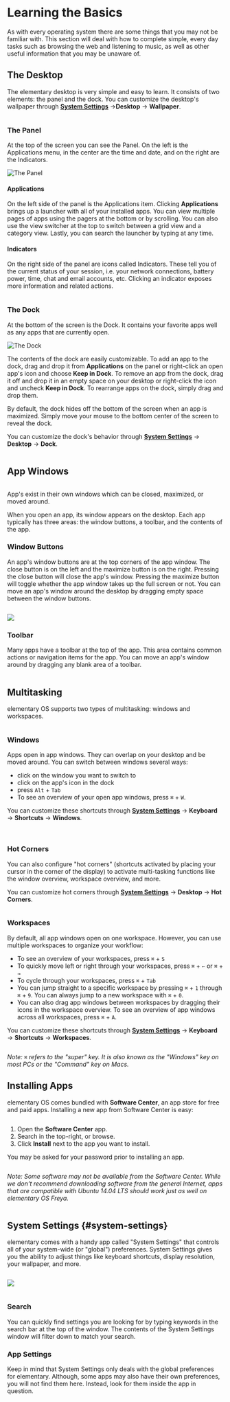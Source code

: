 # Learning the Basics

As with every operating system there are some things that you may not be familiar with. This section will deal with how to complete simple, every day tasks such as browsing the web and listening to music, as well as other useful information that you may be unaware of.

<div class="row" markdown="1">

## The Desktop
The elementary desktop is very simple and easy to learn. It consists of two elements: the panel and the dock. You can customize the desktop's wallpaper through **[System Settings](/docs/learning-the-basics#system-settings)** →**Desktop** → **Wallpaper**.

<div class="clear row" markdown="1">
<div class="column half" markdown="1">

### The Panel
At the top of the screen you can see the Panel. On the left is the Applications menu, in the center are the time and date, and on the right are the Indicators.

![The Panel](images/docs/learning-the-basics/panel.png)

#### Applications
On the left side of the panel is the Applications item. Clicking **Applications** brings up a launcher with all of your installed apps. You can view multiple pages of apps using the pagers at the bottom or by scrolling. You can also use the view switcher at the top to switch between a grid view and a category view. Lastly, you can search the launcher by typing at any time.

#### Indicators
On the right side of the panel are icons called Indicators. These tell you of the current status of your session, i.e. your network connections, battery power, time, chat and email accounts, etc. Clicking an indicator exposes more information and related actions.

</div>
<div class="column half" markdown="1">

### The Dock
At the bottom of the screen is the Dock. It contains your favorite apps well as any apps that are currently open.

![The Dock](images/docs/learning-the-basics/dock.png)

The contents of the dock are easily customizable. To add an app to the dock, drag and drop it from **Applications** on the panel or right-click an open app's icon and choose **Keep in Dock**. To remove an app from the dock, drag it off and drop it in an empty space on your desktop or right-click the icon and uncheck **Keep in Dock**. To rearrange apps on the dock, simply drag and drop them.

By default, the dock hides off the bottom of the screen when an app is maximized. Simply move your mouse to the bottom center of the screen to reveal the dock.

You can customize the dock's behavior through **[System Settings](/docs/learning-the-basics#system-settings)** → **Desktop** → **Dock**.

</div>
</div>

</div>


<div class="row" markdown="1">

## App Windows

<div class="clear row" markdown="1">
<div class="column half" markdown="1">

App's exist in their own windows which can be closed, maximized, or moved around.

When you open an app, its window appears on the desktop. Each app typically has three areas: the window buttons, a toolbar, and the contents of the app.

### Window Buttons
An app's window buttons are at the top corners of the app window. The close button is on the left and the maximize button is on the right. Pressing the close button will close the app's window. Pressing the maximize button will toggle whether the app window takes up the full screen or not. You can move an app's window around the desktop by dragging empty space between the window buttons.

</div>
<div class="column half" markdown="1">

![](images/docs/learning-the-basics/windows.png)

### Toolbar
Many apps have a toolbar at the top of the app. This area contains common actions or navigation items for the app. You can move an app's window around by dragging any blank area of a toolbar.

</div>
</div>

</div>


<div class="row" markdown="1">

## Multitasking

<p class="text-center">elementary OS supports two types of multitasking: windows and workspaces.</p>

<div class="clear row" markdown="1">
<div class="column half" markdown="1">

### Windows
Apps open in app windows. They can overlap on your desktop and be moved around. You can switch between windows several ways:

* click on the window you want to switch to
* click on the app's icon in the dock
* press `Alt` + `Tab`
* To see an overview of your open app windows, press `⌘` + `W`.

You can customize these shortcuts through **[System Settings](/docs/learning-the-basics#system-settings)** → **Keyboard** → **Shortcuts** → **Windows**.

<br>

### Hot Corners
You can also configure "hot corners" (shortcuts activated by placing your cursor in the corner of the display) to activate multi-tasking functions like the window overview, workspace overview, and more.

You can customize hot corners through **[System Settings](/docs/learning-the-basics#system-settings)** → **Desktop** → **Hot Corners**.

</div>
<div class="column half" markdown="1">

### Workspaces
By default, all app windows open on one workspace. However, you can use multiple workspaces to organize your workflow:

* To see an overview of your workspaces, press `⌘` + `S`
* To quickly move left or right through your workspaces, press `⌘` + `←` or `⌘` + `→ `
* To cycle through your workspaces, press `⌘` + `Tab`
* You can jump straight to a specific workspace by pressing `⌘` + `1` through `⌘` + `9`. You can always jump to a new workspace with `⌘` + `0`.
* You can also drag app windows between workspaces by dragging their icons in the workspace overview. To see an overview of app windows across all workspaces, press `⌘` + `A`.

You can customize these shortcuts through **[System Settings](/docs/learning-the-basics#system-settings)** → **Keyboard** → **Shortcuts** → **Workspaces**.

</div>
</div>

_Note: `⌘` refers to the "super" key. It is also known as the "Windows" key on most PCs or the "Command" key on Macs._

</div>


<div class="row" markdown="1">

## Installing Apps

elementary OS comes bundled with **Software Center**, an app store for free and paid apps. Installing a new app from Software Center is easy:

<div class="clear row" markdown="1">
<div class="column half" markdown="1">

1. Open the **Software Center** app.
2. Search in the top-right, or browse.
3. Click **Install** next to the app you want to install.

You may be asked for your password prior to installing an app.

</div>
<div class="column half" markdown="1">

_Note: Some software may not be available from the Software Center. While we don't recommend downloading software from the general Internet, apps that are compatible with Ubuntu 14.04 LTS should work just as well on elementary OS Freya._

</div>
</div>

</div>

<div class="row" markdown="1">

## System Settings {#system-settings}

elementary comes with a handy app called "System Settings" that controls all of your system-wide (or "global") preferences. System Settings gives you the ability to adjust things like keyboard shortcuts, display resolution, your wallpaper, and more.

<div class="clear row" markdown="1">
<div class="column half" markdown="1">

![](images/docs/learning-the-basics/switchboard.png)

</div>
<div class="column half" markdown="1">

### Search
You can quickly find settings you are looking for by typing keywords in the search bar at the top of the window. The contents of the System Settings window will filter down to match your search.

### App Settings
Keep in mind that System Settings only deals with the global preferences for elementary. Although, some apps may also have their own preferences, you will not find them here. Instead, look for them inside the app in question.

</div>
</div>

</div>